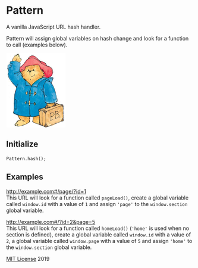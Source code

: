 # Pattern

A vanilla JavaScript URL hash handler.

Pattern will assign global variables on hash change and look for a function to call (examples below).

<img src="pattern.png" width="160" height="200">

## Initialize
```
Pattern.hash();
```
## Examples
http://example.com#/page/?id=1  
This URL will look for a function called ```pageLoad()```, create a global variable called ```window.id``` with a value of ```1``` and assign ```'page'``` to the ```window.section``` global variable.

http://example.com#/?id=2&page=5  
This URL will look for a function called ```homeLoad()``` (```'home'``` is used when no section is defined), create a global variable called ```window.id``` with a value of ```2```, a global variable called ```window.page``` with a value of ```5``` and assign ```'home'``` to the ```window.section``` global variable.

[MIT License](https://en.wikipedia.org/wiki/MIT_License) 2019
